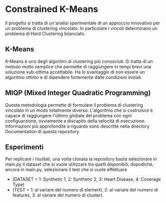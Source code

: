 # Constrained K-Means
Il progetto si tratta di un'analisi sperimentale di un approccio innovativo per un problema di clustering vincolato. In particolare i vincoli determinano un problema di Hard Clustering bilanciato.
## K-Means
K-Means è uno degli algoritmi di clustering più conosciuti. Si tratta di un metodo molto semplice che permette di raggiungere in tempi brevi una soluzione sub-ottima accettabile. Ha lo svantaggio di non essere un algoritmo ottimo e di dipendere fortemente dalle condizioni iniziali.
## MIQP (Mixed Integer Quadratic Programming)
Questa metodologia permette di formulare il problema di clustering vincolato in un modo totalmente diverso. L'algoritmo che si costruisce è capace di raggiungere l'ottimo globale del problema con ogni configuarzione, ovviamente a discapito della velocità di esecuzione. Informazioni più approfondite a riguardo sono descritte nella directory Documentation di questa repository.
## Esperimenti
Per replicare i risultati, una volta clonata la repository basta selezionare in main.py il dataset che si vuole utilizzare tra quelli disponibili, dopodiché, ancora in main.py, selezionare il test che si vuole effettuare 
* (DATASET = 1: Synthetic 1, 2: Synthetic 2, 3: Heart Disease, 4: Coverage Type)
* (TEST = 1: al variare del numero di elementi, 2: al variare del numero di features, 3: al variare del numero di cluster).
